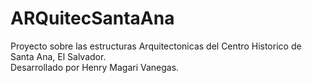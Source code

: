 # ARQuitecSantaAna
Proyecto sobre las estructuras Arquitectonicas del Centro Historico de Santa Ana, El Salvador.<br>
Desarrollado por Henry Magari Vanegas.
